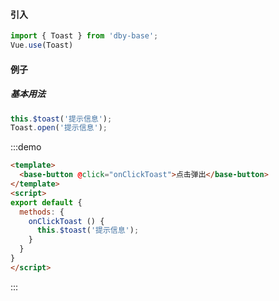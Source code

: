 <script>
export default {
  methods: {
    onClickToast () {
      this.$toast('提示信息');
    }
  }
}
</script>
#### 引入 
```javascript
import { Toast } from 'dby-base';
Vue.use(Toast)
```
#### 例子
##### 基本用法
```javascript
this.$toast('提示信息');
Toast.open('提示信息'); 
```
:::demo
``` html
<template>
  <base-button @click="onClickToast">点击弹出</base-button>
</template>
<script>
export default {
  methods: {
    onClickToast () {
      this.$toast('提示信息');
    }
  }
}
</script>
```
:::
